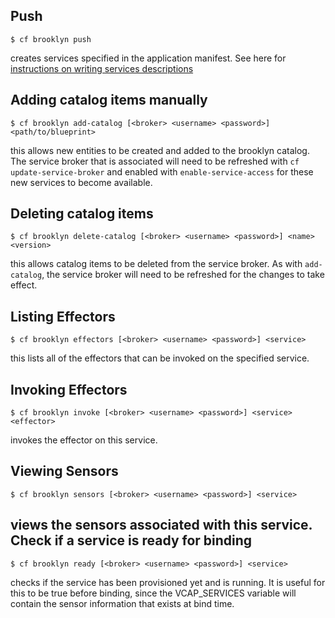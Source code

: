 Push
-----

    $ cf brooklyn push
    
creates services specified in the application manifest.  See here for [instructions on writing
services descriptions](docs/manifest.md)

Adding catalog items manually
-----------------------------

    $ cf brooklyn add-catalog [<broker> <username> <password>] <path/to/blueprint>

this allows new entities to be created and added to the brooklyn
catalog.  The service broker that is associated will need to be
refreshed with `cf update-service-broker` and enabled with
`enable-service-access` for these new services to become available.

Deleting catalog items
----------------------

    $ cf brooklyn delete-catalog [<broker> <username> <password>] <name> <version>

this allows catalog items to be deleted from the service broker.
As with `add-catalog`, the service broker will need to be refreshed
for the changes to take effect.

Listing Effectors
-----------------

    $ cf brooklyn effectors [<broker> <username> <password>] <service>

this lists all of the effectors that can be invoked on the specified service.

Invoking Effectors
------------------

    $ cf brooklyn invoke [<broker> <username> <password>] <service> <effector>

invokes the effector on this service.

Viewing Sensors
---------------

    $ cf brooklyn sensors [<broker> <username> <password>] <service>

views the sensors associated with this service.
Check if a service is ready for binding
---------------------------------------

    $ cf brooklyn ready [<broker> <username> <password>] <service>

checks if the service has been provisioned yet and is running.
It is useful for this to be true before binding, since the
VCAP_SERVICES variable will contain the sensor information that
exists at bind time.
